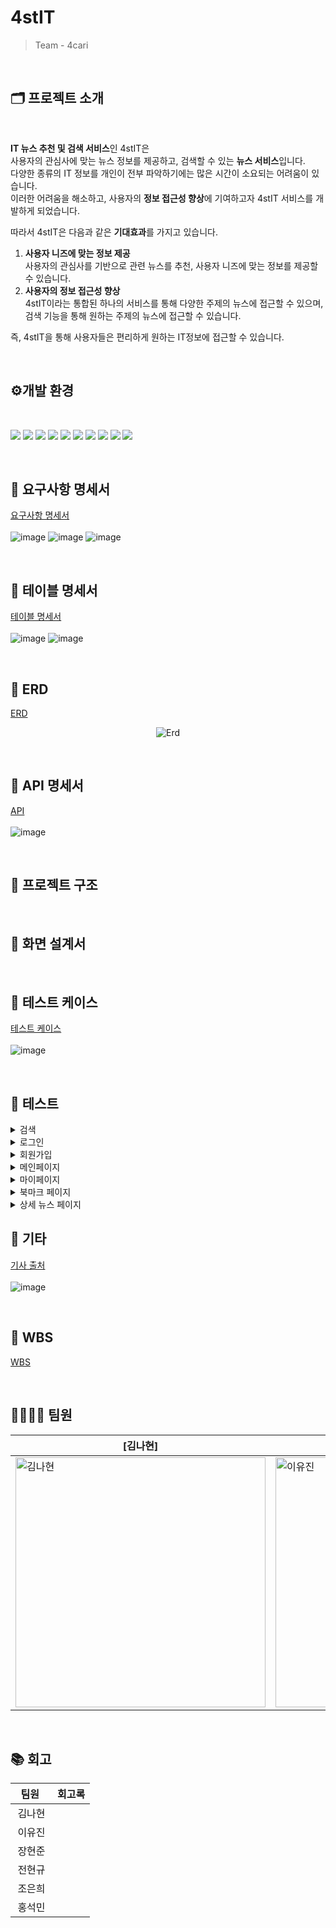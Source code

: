 
# 4stIT
> Team - 4cari
<br>

## 🗂️ 프로젝트 소개
<br>

<div>
  
  **IT 뉴스 추천 및 검색 서비스**인 4stIT은 <br>
사용자의 관심사에 맞는 뉴스 정보를 제공하고, 검색할 수 있는 **뉴스 서비스**입니다.<br>
다양한 종류의 IT 정보를 개인이 전부 파악하기에는 많은 시간이 소요되는 어려움이 있습니다.<br>
이러한 어려움을 해소하고, 사용자의 **정보 접근성 향상**에 기여하고자 4stIT 서비스를 개발하게 되었습니다.<br>

따라서 4stIT은 다음과 같은 **기대효과**를 가지고 있습니다.

1. **사용자 니즈에 맞는 정보 제공**<br>
    사용자의 관심사를 기반으로 관련 뉴스를 추천, 사용자 니즈에 맞는 정보를 제공할 수 있습니다.
2. **사용자의 정보 접근성 향상**<br>
    4stIT이라는 통합된 하나의 서비스를 통해 다양한 주제의 뉴스에 접근할 수 있으며, 검색 기능을 통해 원하는 주제의 뉴스에 접근할 수 있습니다.
    
즉, 4stIT을 통해 사용자들은 편리하게 원하는 IT정보에 접근할 수 있습니다.

</div>

<br>

## ⚙개발 환경
<br>

<img src="https://img.shields.io/badge/java-007396?style=for-the-badge&logo=java&logoColor=white"> <img src="https://img.shields.io/badge/JavaScript-F7DF1E?style=for-the-badge&logo=javascript&logoColor=black"/> <img src="https://img.shields.io/badge/CSS3-1572B6?style=for-the-badge&logo=css3&logoColor=white"/> <img src="https://img.shields.io/badge/HTML5-E34F26?style=for-the-badge&logo=html5&logoColor=white"/> <img src="https://img.shields.io/badge/Vue.js-4FC08D?style=for-the-badge&logo=Vue.js&logoColor=white"/> <img src="https://img.shields.io/badge/gradle-02303A?style=for-the-badge&logo=gradle&logoColor=white"> <img src="https://img.shields.io/badge/mariaDB-003545?style=for-the-badge&logo=mariaDB&logoColor=white"/> <img src="https://img.shields.io/badge/springboot-6DB33F?style=for-the-badge&logo=springboot&logoColor=white"/> <img src="https://img.shields.io/badge/github-181717?style=for-the-badge&logo=github&logoColor=white"> <img src="https://img.shields.io/badge/git-F05032?style=for-the-badge&logo=git&logoColor=white">

<br>

## 📑 요구사항 명세서
[요구사항 명세서](https://docs.google.com/spreadsheets/d/1TyRsbSeW4v-V-AyeoBwzd_29XmxtEqnAE0FZL05jrjU/edit?gid=960276421#gid=960276421)
<br><br>
![image](https://github.com/user-attachments/assets/8b05c8b4-9c67-47ce-a9ca-d0552be76ab4)
![image](https://github.com/user-attachments/assets/16b47ddb-2954-4e37-bb4d-276713b361c4)
![image](https://github.com/user-attachments/assets/de943d27-9294-474d-9e95-997a9b85f95a)


<br>

## 📑 테이블 명세서
[테이블 명세서](https://docs.google.com/spreadsheets/d/1TyRsbSeW4v-V-AyeoBwzd_29XmxtEqnAE0FZL05jrjU/edit?gid=373256007#gid=373256007) 
<br><br>
![image](https://github.com/user-attachments/assets/6eb4ab10-2447-4313-b490-b61016f71e04)
![image](https://github.com/user-attachments/assets/3a491183-09f0-4455-97c7-7eabb61381e5)



<br>

## 📑 ERD
[ERD](https://www.erdcloud.com/d/5T9PHBo9HqThgb8QT)
<p align="center">
  <img alt="Erd" src="https://github.com/user-attachments/assets/869deee9-54ef-4243-95d0-13aa0b3fccfb">
</p>
<br>

## 📑 API 명세서
[API](https://docs.google.com/spreadsheets/d/1TyRsbSeW4v-V-AyeoBwzd_29XmxtEqnAE0FZL05jrjU/edit?gid=1243557912#gid=1243557912)
<br><br>
![image](https://github.com/user-attachments/assets/e784dc03-6182-4c68-b583-00a79a61b337)

<br>

## 📑 프로젝트 구조

<br>

## 📑 화면 설계서
<br>

## 📑 테스트 케이스
[테스트 케이스](https://docs.google.com/spreadsheets/d/1TyRsbSeW4v-V-AyeoBwzd_29XmxtEqnAE0FZL05jrjU/edit?gid=477064179#gid=477064179)
<br><br>
![image](https://github.com/user-attachments/assets/0689fab1-858f-4ef1-8857-6c7cb3a2d88f)

<br>

## 📑 테스트
<details>
  <summary>검색</summary>
</details>

<details>
  <summary>로그인</summary>

https://github.com/user-attachments/assets/69e029f0-c102-4adb-8f8e-320a0c23a074

  <blockquote>
    
  <details>
    <summary>로그아웃</summary>

https://github.com/user-attachments/assets/256f9f90-c9c3-4844-b602-1baa4c04ea7d


  </details>
  </blockquote>
</details>

<details>
  <summary>회원가입</summary>
  <blockquote>
    <details>
      <summary>회원가입 페이지 라우트</summary>

https://github.com/user-attachments/assets/6c91d390-19d6-4763-b1ae-918e4e360ad0


  </details>
  <details>
    <summary>회원가입 성공</summary>

https://github.com/user-attachments/assets/c8c9d39f-f8d8-4ddb-bd19-3c946df68b57


  </details>
  </blockquote>
</details>

<details>
  <summary>메인페이지</summary>
  <blockquote>
    <details>
      <summary>로그인 상태</summary>
      <blockquote>
        <details>
          <summary>관심사 뉴스 리스트 제공</summary>       

https://github.com/user-attachments/assets/e52f4e2c-b244-41c9-9d8a-3331ce8eb772

</details>
        <details>
          <summary>상세 뉴스 페이지 → 목록 라우트</summary>
        </details>
      </blockquote>
    </details>
    <details>
      <summary>로그아웃 상태</summary>
      <blockquote>
        <details>
        <summary>전체 뉴스 리스트 제공</summary>
          
https://github.com/user-attachments/assets/e808ddb6-ca5a-433f-967c-e3c8e74f9d20

  </details>
        <details>
        <summary>상세 뉴스 페이지 → 목록 라우트</summary>
          
https://github.com/user-attachments/assets/717d2b6a-4dc5-4e61-b7ac-000c385f4c47

  </blockquote>
    </details>
  </blockquote>
</details>

<details>
  <summary>마이페이지</summary>
  <blockquote>
    <details>
      <summary>마이페이지 라우트</summary>
    </details>
    <details>
      <summary>정보 수정</summary>
      <blockquote>
        <details>
        <summary>개인정보 수정</summary>
        </details>
        <details>
        <summary>비밀번호 수정</summary>
        </details>
        <details>
          <summary>관심사 수정</summary>
        </details>
      </blockquote>
    </details>
  </blockquote>
</details>

<details>
  <summary>북마크 페이지</summary>
  <blockquote>
    <details>
      <summary>북마크 페이지 라우트</summary>

https://github.com/user-attachments/assets/6303b597-58e8-49c7-bb3d-f221de030a00

  </details>
  </blockquote>
</details>

<details>
  <summary>상세 뉴스 페이지</summary>
  <blockquote>
    <details>
      <summary>상세 뉴스 페이지 라우트 및 북마크 추가/삭제</summary>

https://github.com/user-attachments/assets/c1df714e-4e8a-433d-842e-0c445f0af65f

  </details>
    <details>
      <summary>새로고침 시 조회수 카운트</summary>

https://github.com/user-attachments/assets/b6309c71-f5c6-4966-b7df-51221ff3c10c
      
  </details>
    <details>
      <summary>북마크 -> 뉴스 목록으로 돌아가기</summary>

https://github.com/user-attachments/assets/5860c63e-804c-41ca-b1e6-3ecef893443b

  </details>
    <details>
      <summary>메인 목록으로 돌아가기</summary>

https://github.com/user-attachments/assets/21461653-fbb0-4179-a6f0-5da9ac0ea02b


  </details>
    
  <details>
      <summary>북마크 추가 시 로그인 페이지로 라우트</summary>

https://github.com/user-attachments/assets/58789fef-38c6-47cf-bd75-c85f699de94a


  </details>
  </blockquote>
</details>


  </blockquote>
</details>


## 📑 기타
[기사 출처](https://docs.google.com/spreadsheets/d/1TyRsbSeW4v-V-AyeoBwzd_29XmxtEqnAE0FZL05jrjU/edit?gid=379834428#gid=379834428)
<br><br>
![image](https://github.com/user-attachments/assets/697d4c2a-1b43-417f-87b9-67fdefb3c5c5)

<br>

## 📆 WBS
[WBS](https://docs.google.com/spreadsheets/d/1TyRsbSeW4v-V-AyeoBwzd_29XmxtEqnAE0FZL05jrjU/edit?gid=0#gid=0)

<br>

## 👨‍👩‍👧‍👦 팀원

[김나현]|[이유진]|[장현준]|[전현규]|[조은희]|[홍석민]|
------|------|------|------------------|--------------------|------|
<img alt="김나현" src="" width="400px"/> | <img alt="이유진" src="" width="400px"/> | <img alt="장현준" src="" width="400px"/> | <img alt="전현규" src="" width="400px"/> | <img alt="조은희" src="" width="400px"/> | <img alt="홍석민" src="" width="400px"/> | 
<br>

## 📚 회고
|&nbsp;&nbsp;팀원&nbsp;&nbsp;&nbsp;|회고록|
|:---:|---|
|김나현|&nbsp;|
|이유진|&nbsp;|
|장현준|&nbsp;|
|전현규|&nbsp;|
|조은희|&nbsp;|
|홍석민|&nbsp;|
<br>
